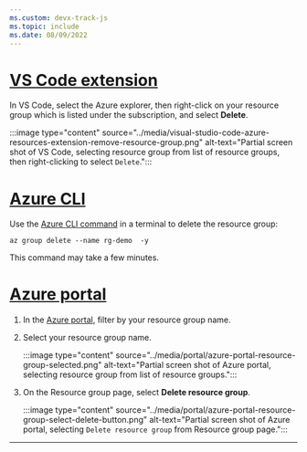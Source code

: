 ```yaml
---
ms.custom: devx-track-js
ms.topic: include
ms.date: 08/09/2022
---
```


# [VS Code extension](#tab/vscode)

In VS Code, select the Azure explorer, then right-click on your resource group which is listed under the subscription, and select **Delete**.

:::image type="content" source="../media/visual-studio-code-azure-resources-extension-remove-resource-group.png" alt-text="Partial screen shot of VS Code, selecting resource group from list of resource groups, then right-clicking to select `Delete`.":::

# [Azure CLI](#tab/azure-cli)

Use the [Azure CLI command](/cli/azure/group#az-group-delete) in a terminal to delete the resource group:

```azurecli
az group delete --name rg-demo  -y
```

This command may take a few minutes. 

# [Azure portal](#tab/azure-portal)

1. In the [Azure portal](https://ms.portal.azure.com/#blade/HubsExtension/BrowseResourceGroups), filter by your resource group name.
2. Select your resource group name.

    :::image type="content" source="../media/portal/azure-portal-resource-group-selected.png" alt-text="Partial screen shot of Azure portal, selecting resource group from list of resource groups.":::

3. On the Resource group page, select **Delete resource group**.

    :::image type="content" source="../media/portal/azure-portal-resource-group-select-delete-button.png" alt-text="Partial screen shot of Azure portal, selecting `Delete resource group` from Resource group page.":::

---
